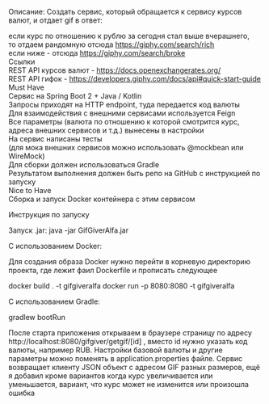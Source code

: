 Описание:
Создать сервис, который обращается к сервису курсов валют, и отдает gif в ответ:  

если курс по отношению к рублю за сегодня стал выше вчерашнего,  
то отдаем рандомную отсюда https://giphy.com/search/rich  
если ниже - отсюда https://giphy.com/search/broke  
Ссылки  
REST API курсов валют - https://docs.openexchangerates.org/  
REST API гифок - https://developers.giphy.com/docs/api#quick-start-guide  
Must Have  
Сервис на Spring Boot 2 + Java / Kotlin  
Запросы приходят на HTTP endpoint, туда передается код валюты  
Для взаимодействия с внешними сервисами используется Feign  
Все параметры (валюта по отношению к которой смотрится курс,   
адреса внешних сервисов и т.д.) вынесены в настройки  
На сервис написаны тесты   
(для мока внешних сервисов можно использовать @mockbean или WireMock)   
Для сборки должен использоваться Gradle  
Результатом выполнения должен быть репо на GitHub с инструкцией по запуску  
Nice to Have  
Сборка и запуск Docker контейнера с этим сервисом

Инструкция по запуску

Запуск .jar:
java -jar GifGiverAlfa.jar

С использованием Docker:

Для создания образа Docker нужно перейти в корневую директорию проекта,
где лежит фаил Dockerfile и прописать следующее

docker build . -t gifgiveralfa
docker run -p 8080:8080 -t gifgiveralfa

С использованием Gradle:

gradlew bootRun

После старта приложения открываем в браузере страницу по адресу http://localhost:8080/gifgiver/getgif/[id] , вместо id нужно указать код валюты, например RUB. Настройки базовой валюты и другие параметры можно поменять в application.properties файле. Сервис возвращает клиенту JSON объект c адресом GIF разных размеров, ещё я добавил кроме вариантов когда курс увеличивается или уменьшается, вариант, что курс может не изменится или произошла ошибка
